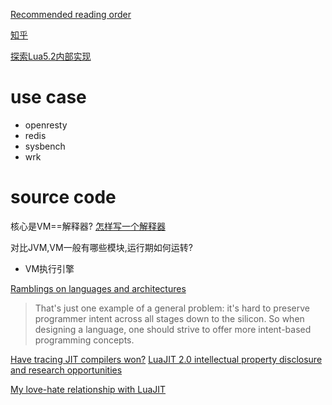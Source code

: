 [Recommended reading order](https://www.reddit.com/r/programming/comments/63hth/ask_reddit_which_oss_codebases_out_there_are_so/c02pxbp/)

[知乎](https://www.zhihu.com/question/20617406)

[探索Lua5.2内部实现](http://blog.csdn.net/yuanlin2008/article/category/1307277)

# use case
- openresty
- redis
- sysbench
- wrk

# source code
核心是VM==解释器?
[怎样写一个解释器](http://www.yinwang.org/blog-cn/2012/08/01/interpreter)

对比JVM,VM一般有哪些模块,运行期如何运转?
- VM执行引擎



[Ramblings on languages and architectures](https://www.freelists.org/post/luajit/Ramblings-on-languages-and-architectures-was-Re-any-benefit-to-throwing-off-lua51-constraints)

> That's just one example of a general problem: it's hard to preserve programmer intent across all stages down to the silicon.
So when designing a language, one should strive to offer more
intent-based programming concepts.


[Have tracing JIT compilers won?](http://lambda-the-ultimate.org/node/3851)
[LuaJIT 2.0 intellectual property disclosure and research opportunities](http://article.gmane.org/gmane.comp.lang.lua.general/58908)

[My love-hate relationship with LuaJIT](https://blog.separateconcerns.com/2015-06-18-love-hate-luajit.html)